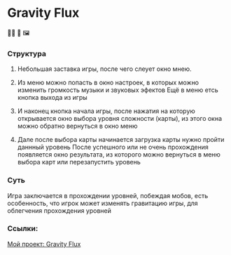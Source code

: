 <h1>Gravity Flux</h1>

🐍📄
📂
🖼️

### Структура

1. Небольшая заставка игры, после чего слеует окно мнею.

2. Из меню можно попасть в окно настроек, в которых можно изменить громкость музыки и звуковых эфектов
   Ещё в меню етсь кнопка выхода из игры

3. И наконец кнопка начала игры, после нажатия на которую открывается окно выбора уровня сложности (карты),
   из этого окна можно обратно вернуться в окно меню

4. Дале после выбора карты начинается загрузка карты нужно пройти даннный уровень
   После успешного или не очень прохождения появляется окно результата, из которого можно вернуться в меню выбора карт
   или перезапустить уровень

### Суть

Игра заключается в прохождении уровней, побеждая мобов, есть особенность, что игрок может изменять гравитацию игры, для
облегчения прохождения уровней

### Ссылки:

[Мой проект: Gravity Flux](https://github.com/Vladchep05/project_IL.git)